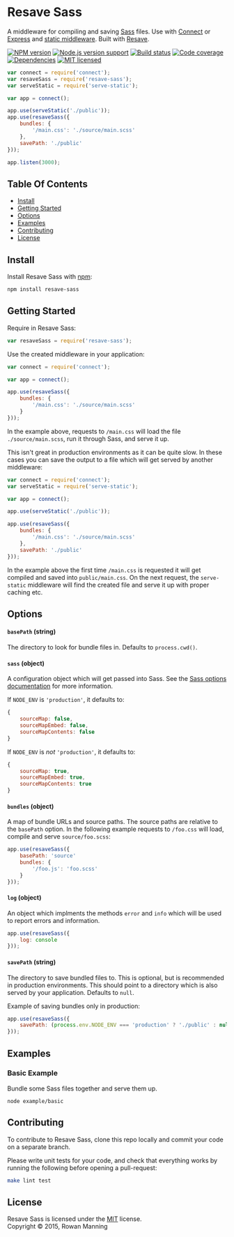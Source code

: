 
Resave Sass
===========

A middleware for compiling and saving [Sass][sass] files. Use with [Connect][connect] or [Express][express] and [static middleware][serve-static]. Built with [Resave][resave].

[![NPM version][shield-npm]][info-npm]
[![Node.js version support][shield-node]][info-node]
[![Build status][shield-build]][info-build]
[![Code coverage][shield-coverage]][info-coverage]
[![Dependencies][shield-dependencies]][info-dependencies]
[![MIT licensed][shield-license]][info-license]

```js
var connect = require('connect');
var resaveSass = require('resave-sass');
var serveStatic = require('serve-static');

var app = connect();

app.use(serveStatic('./public'));
app.use(resaveSass({
    bundles: {
        '/main.css': './source/main.scss'
    },
    savePath: './public'
}));

app.listen(3000);
```


Table Of Contents
-----------------

- [Install](#install)
- [Getting Started](#getting-started)
- [Options](#options)
- [Examples](#examples)
- [Contributing](#contributing)
- [License](#license)


Install
-------

Install Resave Sass with [npm][npm]:

```sh
npm install resave-sass
```


Getting Started
---------------

Require in Resave Sass:

```js
var resaveSass = require('resave-sass');
```

Use the created middleware in your application:

```js
var connect = require('connect');

var app = connect();

app.use(resaveSass({
    bundles: {
        '/main.css': './source/main.scss'
    }
}));
```

In the example above, requests to `/main.css` will load the file `./source/main.scss`, run it through Sass, and serve it up.

This isn't great in production environments as it can be quite slow. In these cases you can save the output to a file which will get served by another middleware:

```js
var connect = require('connect');
var serveStatic = require('serve-static');

var app = connect();

app.use(serveStatic('./public'));

app.use(resaveSass({
    bundles: {
        '/main.css': './source/main.scss'
    },
    savePath: './public'
}));
```

In the example above the first time `/main.css` is requested it will get compiled and saved into `public/main.css`. On the next request, the `serve-static` middleware will find the created file and serve it up with proper caching etc.


Options
-------

#### `basePath` (string)

The directory to look for bundle files in. Defaults to `process.cwd()`.

#### `sass` (object)

A configuration object which will get passed into Sass. See the [Sass options documentation][sass-opts] for more information.

If `NODE_ENV` is `'production'`, it defaults to:

```js
{
    sourceMap: false,
    sourceMapEmbed: false,
    sourceMapContents: false
}
```

If `NODE_ENV` is *not* `'production'`, it defaults to:

```js
{
    sourceMap: true,
    sourceMapEmbed: true,
    sourceMapContents: true
}
```

#### `bundles` (object)

A map of bundle URLs and source paths. The source paths are relative to the `basePath` option. In the following example requests to `/foo.css` will load, compile and serve `source/foo.scss`:

```js
app.use(resaveSass({
    basePath: 'source'
    bundles: {
        '/foo.js': 'foo.scss'
    }
}));
```

#### `log` (object)

An object which implments the methods `error` and `info` which will be used to report errors and information.

```js
app.use(resaveSass({
    log: console
}));
```

#### `savePath` (string)

The directory to save bundled files to. This is optional, but is recommended in production environments. This should point to a directory which is also served by your application. Defaults to `null`.

Example of saving bundles only in production:

```js
app.use(resaveSass({
    savePath: (process.env.NODE_ENV === 'production' ? './public' : null)
}));
```


Examples
--------

### Basic Example

Bundle some Sass files together and serve them up.

```
node example/basic
```


Contributing
------------

To contribute to Resave Sass, clone this repo locally and commit your code on a separate branch.

Please write unit tests for your code, and check that everything works by running the following before opening a pull-request:

```sh
make lint test
```


License
-------

Resave Sass is licensed under the [MIT][info-license] license.  
Copyright &copy; 2015, Rowan Manning



[sass]: https://github.com/sass/node-sass
[sass-opts]: https://github.com/sass/node-sass#options
[connect]: https://github.com/senchalabs/connect
[express]: http://expressjs.com/
[npm]: https://npmjs.org/
[resave]: https://github.com/rowanmanning/resave
[serve-static]: https://github.com/expressjs/serve-static

[info-coverage]: https://coveralls.io/github/rowanmanning/resave-sass
[info-dependencies]: https://gemnasium.com/rowanmanning/resave-sass
[info-license]: LICENSE
[info-node]: package.json
[info-npm]: https://www.npmjs.com/package/resave-sass
[info-build]: https://travis-ci.org/rowanmanning/resave-sass
[shield-coverage]: https://img.shields.io/coveralls/rowanmanning/resave-sass.svg
[shield-dependencies]: https://img.shields.io/gemnasium/rowanmanning/resave-sass.svg
[shield-license]: https://img.shields.io/badge/license-MIT-blue.svg
[shield-node]: https://img.shields.io/badge/node.js%20support-0.10–5-brightgreen.svg
[shield-npm]: https://img.shields.io/npm/v/resave-sass.svg
[shield-build]: https://img.shields.io/travis/rowanmanning/resave-sass/master.svg
